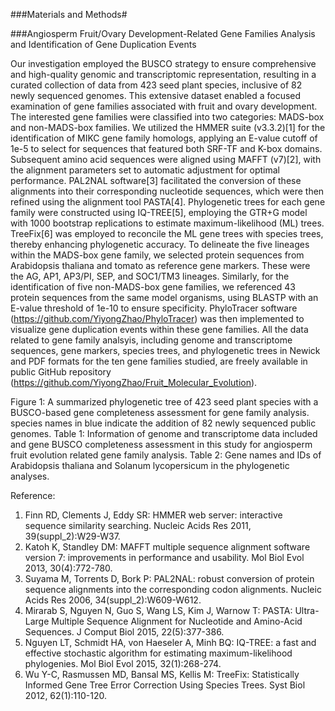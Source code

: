 ###Materials and Methods#


###Angiosperm Fruit/Ovary Development-Related Gene Families Analysis and Identification of Gene Duplication Events

Our investigation employed the BUSCO strategy to ensure comprehensive and high-quality genomic and transcriptomic representation, resulting in a curated collection of data from 423 seed plant species, inclusive of 82 newly sequenced genomes. This extensive dataset enabled a focused examination of gene families associated with fruit and ovary development. 
The interested gene families were classified into two categories: MADS-box and non-MADS-box families. We utilized the HMMER suite (v3.3.2)[1] for the identification of MIKC gene family homologs, applying an E-value cutoff of 1e-5 to select for sequences that featured both SRF-TF and K-box domains. Subsequent amino acid sequences were aligned using MAFFT (v7)[2], with the alignment parameters set to automatic adjustment for optimal performance. PAL2NAL software[3] facilitated the conversion of these alignments into their corresponding nucleotide sequences, which were then refined using the alignment tool PASTA[4]. Phylogenetic trees for each gene family were constructed using IQ-TREE[5], employing the GTR+G model with 1000 bootstrap replications to estimate maximum-likelihood (ML) trees. TreeFix[6] was employed to reconcile the ML gene trees with species trees, thereby enhancing phylogenetic accuracy. 
To delineate the five lineages within the MADS-box gene family, we selected protein sequences from Arabidopsis thaliana and tomato as reference gene markers. These were the AG, AP1, AP3/PI, SEP, and SOC1/TM3 lineages. Similarly, for the identification of five non-MADS-box gene families, we referenced 43 protein sequences from the same model organisms, using BLASTP with an E-value threshold of 1e-10 to ensure specificity. PhyloTracer software (https://github.com/YiyongZhao/PhyloTracer) was then implemented to visualize gene duplication events within these gene families. All the data related to gene family analsyis, including genome and transcriptome sequences, gene markers, species trees, and phylogenetic trees in Newick and PDF formats for the ten gene families studied, are freely available in public GitHub repository (https://github.com/YiyongZhao/Fruit_Molecular_Evolution).

Figure 1: A summarized phylogenetic tree of 423 seed plant species with a BUSCO-based gene completeness assessment for gene family analysis. species names in blue indicate the addition of 82 newly sequenced public genomes. 
Table 1: Information of genome and transcriptome data included and gene BUSCO completeness assessment in this study for angiosperm fruit evolution related gene family analysis.
Table 2: Gene names and IDs of Arabidopsis thaliana and Solanum lycopersicum in the phylogenetic analyses.

Reference:
1.	Finn RD, Clements J, Eddy SR: HMMER web server: interactive sequence similarity searching. Nucleic Acids Res 2011, 39(suppl_2):W29-W37.
2.	Katoh K, Standley DM: MAFFT multiple sequence alignment software version 7: improvements in performance and usability. Mol Biol Evol 2013, 30(4):772-780.
3.	Suyama M, Torrents D, Bork P: PAL2NAL: robust conversion of protein sequence alignments into the corresponding codon alignments. Nucleic Acids Res 2006, 34(suppl_2):W609-W612.
4.	Mirarab S, Nguyen N, Guo S, Wang LS, Kim J, Warnow T: PASTA: Ultra-Large Multiple Sequence Alignment for Nucleotide and Amino-Acid Sequences. J Comput Biol 2015, 22(5):377-386.
5.	Nguyen LT, Schmidt HA, von Haeseler A, Minh BQ: IQ-TREE: a fast and effective stochastic algorithm for estimating maximum-likelihood phylogenies. Mol Biol Evol 2015, 32(1):268-274.
6.	Wu Y-C, Rasmussen MD, Bansal MS, Kellis M: TreeFix: Statistically Informed Gene Tree Error Correction Using Species Trees. Syst Biol 2012, 62(1):110-120.

